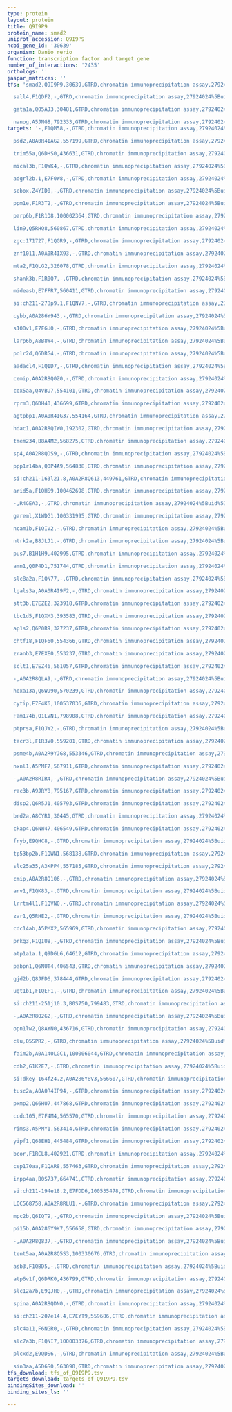 ```yaml
---
type: protein
layout: protein
title: Q9I9P9
protein_name: smad2
uniprot_accession: Q9I9P9
ncbi_gene_id: '30639'
organism: Danio rerio
function: transcription factor and target gene
number_of_interactions: '2435'
orthologs: ''
jaspar_matrices: ''
tfs: 'smad2,Q9I9P9,30639,GTRD,chromatin immunoprecipitation assay,27924024%5Buid%5D,No

  sall4,F1QDF2,-,GTRD,chromatin immunoprecipitation assay,27924024%5Buid%5D,No

  gata1a,Q05AJ3,30481,GTRD,chromatin immunoprecipitation assay,27924024%5Buid%5D,No

  nanog,A5JNG8,792333,GTRD,chromatin immunoprecipitation assay,27924024%5Buid%5D,No'
targets: '-,F1QM58,-,GTRD,chromatin immunoprecipitation assay,27924024%5Buid%5D,No

  psd2,A0A0R4IAG2,557199,GTRD,chromatin immunoprecipitation assay,27924024%5Buid%5D,No

  trim55a,Q6DHS0,436631,GTRD,chromatin immunoprecipitation assay,27924024%5Buid%5D,No

  mical3b,F1QWK4,-,GTRD,chromatin immunoprecipitation assay,27924024%5Buid%5D,No

  adgrl2b.1,E7F0W8,-,GTRD,chromatin immunoprecipitation assay,27924024%5Buid%5D,No

  sebox,Z4YID0,-,GTRD,chromatin immunoprecipitation assay,27924024%5Buid%5D,No

  ppm1e,F1R3T2,-,GTRD,chromatin immunoprecipitation assay,27924024%5Buid%5D,No

  parp6b,F1R1Q8,100002364,GTRD,chromatin immunoprecipitation assay,27924024%5Buid%5D,No

  lin9,Q5RHQ8,560867,GTRD,chromatin immunoprecipitation assay,27924024%5Buid%5D,No

  zgc:171727,F1QGR9,-,GTRD,chromatin immunoprecipitation assay,27924024%5Buid%5D,No

  znf1011,A0A0R4IX93,-,GTRD,chromatin immunoprecipitation assay,27924024%5Buid%5D,No

  mta2,F1QLG2,326078,GTRD,chromatin immunoprecipitation assay,27924024%5Buid%5D,No

  shank3b,F1R0Q7,-,GTRD,chromatin immunoprecipitation assay,27924024%5Buid%5D,No

  mideasb,E7FFR7,560411,GTRD,chromatin immunoprecipitation assay,27924024%5Buid%5D,No

  si:ch211-278p9.1,F1QNV7,-,GTRD,chromatin immunoprecipitation assay,27924024%5Buid%5D,No

  cybb,A0A286Y943,-,GTRD,chromatin immunoprecipitation assay,27924024%5Buid%5D,No

  s100v1,E7FGU0,-,GTRD,chromatin immunoprecipitation assay,27924024%5Buid%5D,No

  larp6b,A8B8W4,-,GTRD,chromatin immunoprecipitation assay,27924024%5Buid%5D,No

  polr2d,Q6DRG4,-,GTRD,chromatin immunoprecipitation assay,27924024%5Buid%5D,No

  aadacl4,F1QID7,-,GTRD,chromatin immunoprecipitation assay,27924024%5Buid%5D,No

  cemip,A0A2R8Q0Z0,-,GTRD,chromatin immunoprecipitation assay,27924024%5Buid%5D,No

  cox5aa,Q4VBU7,554101,GTRD,chromatin immunoprecipitation assay,27924024%5Buid%5D,No

  rprm3,Q6DH40,436699,GTRD,chromatin immunoprecipitation assay,27924024%5Buid%5D,No

  agtpbp1,A0A0R4IG37,554164,GTRD,chromatin immunoprecipitation assay,27924024%5Buid%5D,No

  hdac1,A0A2R8QIW0,192302,GTRD,chromatin immunoprecipitation assay,27924024%5Buid%5D,No

  tmem234,B8A4M2,568275,GTRD,chromatin immunoprecipitation assay,27924024%5Buid%5D,No

  sp4,A0A2R8QDS9,-,GTRD,chromatin immunoprecipitation assay,27924024%5Buid%5D,No

  ppp1r14ba,Q0P4A9,564838,GTRD,chromatin immunoprecipitation assay,27924024%5Buid%5D,No

  si:ch211-163l21.8,A0A2R8Q613,449761,GTRD,chromatin immunoprecipitation assay,27924024%5Buid%5D,No

  arid5a,F1QHS9,100462698,GTRD,chromatin immunoprecipitation assay,27924024%5Buid%5D,No

  -,R4GEA3,-,GTRD,chromatin immunoprecipitation assay,27924024%5Buid%5D,No

  gareml,X1WDG1,100331995,GTRD,chromatin immunoprecipitation assay,27924024%5Buid%5D,No

  ncam1b,F1QIV2,-,GTRD,chromatin immunoprecipitation assay,27924024%5Buid%5D,No

  ntrk2a,B8JLJ1,-,GTRD,chromatin immunoprecipitation assay,27924024%5Buid%5D,No

  pus7,B1H1H9,402995,GTRD,chromatin immunoprecipitation assay,27924024%5Buid%5D,No

  amn1,Q0P4D1,751744,GTRD,chromatin immunoprecipitation assay,27924024%5Buid%5D,No

  slc8a2a,F1QN77,-,GTRD,chromatin immunoprecipitation assay,27924024%5Buid%5D,No

  lgals3a,A0A0R4I9F2,-,GTRD,chromatin immunoprecipitation assay,27924024%5Buid%5D,No

  stt3b,E7EZE2,323918,GTRD,chromatin immunoprecipitation assay,27924024%5Buid%5D,No

  tbc1d5,F1QXM3,393583,GTRD,chromatin immunoprecipitation assay,27924024%5Buid%5D,No

  ap1s2,Q6P0R9,327237,GTRD,chromatin immunoprecipitation assay,27924024%5Buid%5D,No

  chtf18,F1QF60,554366,GTRD,chromatin immunoprecipitation assay,27924024%5Buid%5D,No

  zranb3,E7EXE0,553237,GTRD,chromatin immunoprecipitation assay,27924024%5Buid%5D,No

  sclt1,E7EZ46,561057,GTRD,chromatin immunoprecipitation assay,27924024%5Buid%5D,No

  -,A0A2R8QLA9,-,GTRD,chromatin immunoprecipitation assay,27924024%5Buid%5D,No

  hoxa13a,Q6W990,570239,GTRD,chromatin immunoprecipitation assay,27924024%5Buid%5D,No

  cytip,E7F4K6,100537036,GTRD,chromatin immunoprecipitation assay,27924024%5Buid%5D,No

  Fam174b,Q1LVN1,798908,GTRD,chromatin immunoprecipitation assay,27924024%5Buid%5D,No

  ptprsa,F1QJW2,-,GTRD,chromatin immunoprecipitation assay,27924024%5Buid%5D,No

  tacr3l,F1R3V0,559201,GTRD,chromatin immunoprecipitation assay,27924024%5Buid%5D,No

  psme4b,A0A2R9YJG8,553346,GTRD,chromatin immunoprecipitation assay,27924024%5Buid%5D,No

  nxnl1,A5PMF7,567911,GTRD,chromatin immunoprecipitation assay,27924024%5Buid%5D,No

  -,A0A2R8RIR4,-,GTRD,chromatin immunoprecipitation assay,27924024%5Buid%5D,No

  rac3b,A9JRY8,795167,GTRD,chromatin immunoprecipitation assay,27924024%5Buid%5D,No

  disp2,Q6R5J1,405793,GTRD,chromatin immunoprecipitation assay,27924024%5Buid%5D,No

  brd2a,A8CYR1,30445,GTRD,chromatin immunoprecipitation assay,27924024%5Buid%5D,No

  ckap4,Q6NW47,406549,GTRD,chromatin immunoprecipitation assay,27924024%5Buid%5D,No

  fryb,E9QHC8,-,GTRD,chromatin immunoprecipitation assay,27924024%5Buid%5D,No

  tp53bp2b,F1QWN1,568138,GTRD,chromatin immunoprecipitation assay,27924024%5Buid%5D,No

  slc25a35,A3KPP4,557185,GTRD,chromatin immunoprecipitation assay,27924024%5Buid%5D,No

  cmip,A0A2R8Q106,-,GTRD,chromatin immunoprecipitation assay,27924024%5Buid%5D,No

  arv1,F1QK83,-,GTRD,chromatin immunoprecipitation assay,27924024%5Buid%5D,No

  lrrtm4l1,F1QVN0,-,GTRD,chromatin immunoprecipitation assay,27924024%5Buid%5D,No

  zar1,Q5RHE2,-,GTRD,chromatin immunoprecipitation assay,27924024%5Buid%5D,No

  cdc14ab,A5PMX2,565969,GTRD,chromatin immunoprecipitation assay,27924024%5Buid%5D,No

  prkg3,F1QIU8,-,GTRD,chromatin immunoprecipitation assay,27924024%5Buid%5D,No

  atp1a1a.1,Q9DGL6,64612,GTRD,chromatin immunoprecipitation assay,27924024%5Buid%5D,No

  pabpn1,Q6NUT4,406543,GTRD,chromatin immunoprecipitation assay,27924024%5Buid%5D,No

  gjd2b,Q8JFD6,378444,GTRD,chromatin immunoprecipitation assay,27924024%5Buid%5D,No

  ugt1b1,F1QEF1,-,GTRD,chromatin immunoprecipitation assay,27924024%5Buid%5D,No

  si:ch211-251j10.3,B0S750,799483,GTRD,chromatin immunoprecipitation assay,27924024%5Buid%5D,No

  -,A0A2R8Q2G2,-,GTRD,chromatin immunoprecipitation assay,27924024%5Buid%5D,No

  opn1lw2,Q8AYN0,436716,GTRD,chromatin immunoprecipitation assay,27924024%5Buid%5D,No

  clu,Q5SPR2,-,GTRD,chromatin immunoprecipitation assay,27924024%5Buid%5D,No

  faim2b,A0A140LGC1,100006044,GTRD,chromatin immunoprecipitation assay,27924024%5Buid%5D,No

  cdh2,G1K2E7,-,GTRD,chromatin immunoprecipitation assay,27924024%5Buid%5D,No

  si:dkey-164f24.2,A0A286Y8V3,566607,GTRD,chromatin immunoprecipitation assay,27924024%5Buid%5D,No

  tusc2a,A0A0R4IP94,-,GTRD,chromatin immunoprecipitation assay,27924024%5Buid%5D,No

  pxmp2,Q66HU7,447868,GTRD,chromatin immunoprecipitation assay,27924024%5Buid%5D,No

  ccdc105,E7F4M4,565570,GTRD,chromatin immunoprecipitation assay,27924024%5Buid%5D,No

  rims3,A5PMY1,563414,GTRD,chromatin immunoprecipitation assay,27924024%5Buid%5D,No

  yipf1,Q68EH1,445484,GTRD,chromatin immunoprecipitation assay,27924024%5Buid%5D,No

  bcor,F1RCL8,402921,GTRD,chromatin immunoprecipitation assay,27924024%5Buid%5D,No

  cep170aa,F1QAR8,557463,GTRD,chromatin immunoprecipitation assay,27924024%5Buid%5D,No

  inpp4aa,B0S737,664741,GTRD,chromatin immunoprecipitation assay,27924024%5Buid%5D,No

  si:ch211-194e18.2,E7FDD6,100535478,GTRD,chromatin immunoprecipitation assay,27924024%5Buid%5D,No

  LOC568758,A0A2R8RLU1,-,GTRD,chromatin immunoprecipitation assay,27924024%5Buid%5D,No

  mpc2b,Q6IQT9,-,GTRD,chromatin immunoprecipitation assay,27924024%5Buid%5D,No

  pi15b,A0A286Y9K7,556658,GTRD,chromatin immunoprecipitation assay,27924024%5Buid%5D,No

  -,A0A2R8Q837,-,GTRD,chromatin immunoprecipitation assay,27924024%5Buid%5D,No

  tent5aa,A0A2R8Q5S3,100330676,GTRD,chromatin immunoprecipitation assay,27924024%5Buid%5D,No

  asb3,F1QBD5,-,GTRD,chromatin immunoprecipitation assay,27924024%5Buid%5D,No

  atp6v1f,Q6DRK0,436799,GTRD,chromatin immunoprecipitation assay,27924024%5Buid%5D,No

  slc12a7b,E9QJH0,-,GTRD,chromatin immunoprecipitation assay,27924024%5Buid%5D,No

  spina,A0A2R8QDN0,-,GTRD,chromatin immunoprecipitation assay,27924024%5Buid%5D,No

  si:ch211-207e14.4,E7EYT9,559686,GTRD,chromatin immunoprecipitation assay,27924024%5Buid%5D,No

  slc4a11,F6NGR0,-,GTRD,chromatin immunoprecipitation assay,27924024%5Buid%5D,No

  slc7a3b,F1QNI7,100003376,GTRD,chromatin immunoprecipitation assay,27924024%5Buid%5D,No

  plcxd2,E9QDS6,-,GTRD,chromatin immunoprecipitation assay,27924024%5Buid%5D,No

  sin3aa,A5D6S0,563090,GTRD,chromatin immunoprecipitation assay,27924024%5Buid%5D,No'
tfs_download: tfs_of_Q9I9P9.tsv
targets_download: targets_of_Q9I9P9.tsv
bindingSites_download: ''
binding_sites_ls: ''

---
```

